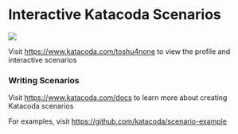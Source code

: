 # Interactive Katacoda Scenarios

[![](http://shields.katacoda.com/katacoda/toshu4none/count.svg)](https://www.katacoda.com/toshu4none "Get your profile on Katacoda.com")

Visit https://www.katacoda.com/toshu4none to view the profile and interactive scenarios

### Writing Scenarios
Visit https://www.katacoda.com/docs to learn more about creating Katacoda scenarios

For examples, visit https://github.com/katacoda/scenario-example
